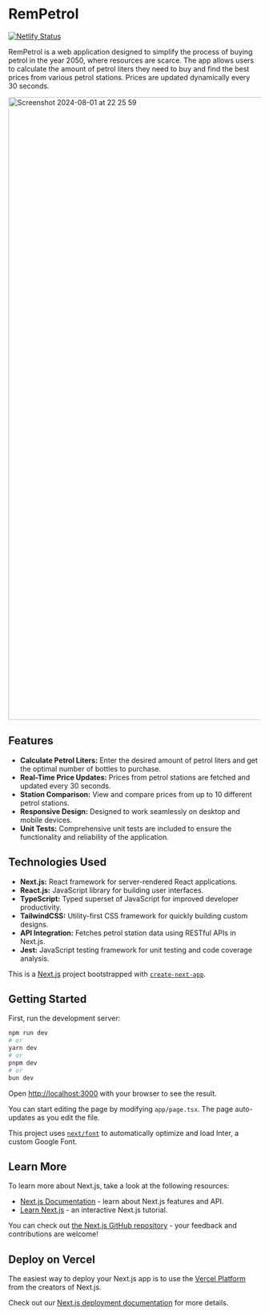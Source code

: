 # RemPetrol

[![Netlify Status](https://api.netlify.com/api/v1/badges/d5db8473-bfc8-4f4a-8c59-ebf045a49f0b/deploy-status)](https://app.netlify.com/sites/remainin-petrol-calculator/deploys)

RemPetrol is a web application designed to simplify the process of buying petrol in the year 2050, where resources are scarce. The app allows users to calculate the amount of petrol liters they need to buy and find the best prices from various petrol stations. Prices are updated dynamically every 30 seconds.

<img width="1241" alt="Screenshot 2024-08-01 at 22 25 59" src="https://github.com/user-attachments/assets/4e7b250e-4600-4003-b074-90dab65e55be">

## Features

- **Calculate Petrol Liters:** Enter the desired amount of petrol liters and get the optimal number of bottles to purchase.
- **Real-Time Price Updates:** Prices from petrol stations are fetched and updated every 30 seconds.
- **Station Comparison:** View and compare prices from up to 10 different petrol stations.
- **Responsive Design:** Designed to work seamlessly on desktop and mobile devices.
- **Unit Tests:** Comprehensive unit tests are included to ensure the functionality and reliability of the application.


## Technologies Used

- **Next.js:** React framework for server-rendered React applications.
- **React.js:** JavaScript library for building user interfaces.
- **TypeScript:** Typed superset of JavaScript for improved developer productivity.
- **TailwindCSS:** Utility-first CSS framework for quickly building custom designs.
- **API Integration:** Fetches petrol station data using RESTful APIs in Next.js.
- **Jest:** JavaScript testing framework for unit testing and code coverage analysis.

This is a [Next.js](https://nextjs.org/) project bootstrapped with [`create-next-app`](https://github.com/vercel/next.js/tree/canary/packages/create-next-app).

## Getting Started

First, run the development server:

```bash
npm run dev
# or
yarn dev
# or
pnpm dev
# or
bun dev
```

Open [http://localhost:3000](http://localhost:3000) with your browser to see the result.

You can start editing the page by modifying `app/page.tsx`. The page auto-updates as you edit the file.

This project uses [`next/font`](https://nextjs.org/docs/basic-features/font-optimization) to automatically optimize and load Inter, a custom Google Font.

## Learn More

To learn more about Next.js, take a look at the following resources:

- [Next.js Documentation](https://nextjs.org/docs) - learn about Next.js features and API.
- [Learn Next.js](https://nextjs.org/learn) - an interactive Next.js tutorial.

You can check out [the Next.js GitHub repository](https://github.com/vercel/next.js/) - your feedback and contributions are welcome!

## Deploy on Vercel

The easiest way to deploy your Next.js app is to use the [Vercel Platform](https://vercel.com/new?utm_medium=default-template&filter=next.js&utm_source=create-next-app&utm_campaign=create-next-app-readme) from the creators of Next.js.

Check out our [Next.js deployment documentation](https://nextjs.org/docs/deployment) for more details.
